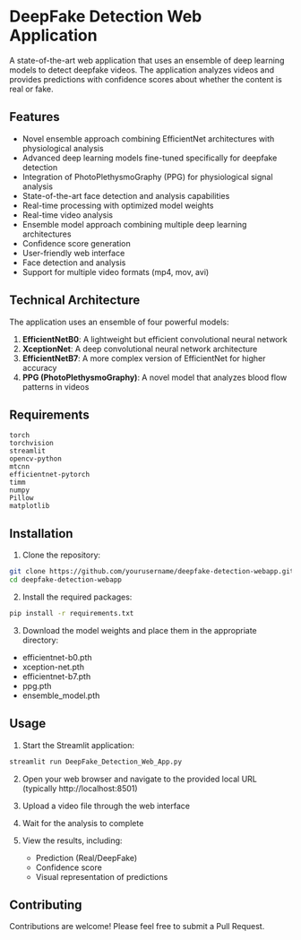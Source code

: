# DeepFake Detection Web Application

A state-of-the-art web application that uses an ensemble of deep learning models to detect deepfake videos. The application analyzes videos and provides predictions with confidence scores about whether the content is real or fake.

## Features
- Novel ensemble approach combining EfficientNet architectures with physiological analysis
- Advanced deep learning models fine-tuned specifically for deepfake detection
- Integration of PhotoPlethysmoGraphy (PPG) for physiological signal analysis
- State-of-the-art face detection and analysis capabilities
- Real-time processing with optimized model weights
- Real-time video analysis
- Ensemble model approach combining multiple deep learning architectures
- Confidence score generation
- User-friendly web interface
- Face detection and analysis
- Support for multiple video formats (mp4, mov, avi)

## Technical Architecture

The application uses an ensemble of four powerful models:

1. **EfficientNetB0**: A lightweight but efficient convolutional neural network
2. **XceptionNet**: A deep convolutional neural network architecture
3. **EfficientNetB7**: A more complex version of EfficientNet for higher accuracy
4. **PPG (PhotoPlethysmoGraphy)**: A novel model that analyzes blood flow patterns in videos

## Requirements

```
torch
torchvision
streamlit
opencv-python
mtcnn
efficientnet-pytorch
timm
numpy
Pillow
matplotlib
```

## Installation

1. Clone the repository:
```bash
git clone https://github.com/yourusername/deepfake-detection-webapp.git
cd deepfake-detection-webapp
```

2. Install the required packages:
```bash
pip install -r requirements.txt
```

3. Download the model weights and place them in the appropriate directory:
- efficientnet-b0.pth
- xception-net.pth
- efficientnet-b7.pth
- ppg.pth
- ensemble_model.pth

## Usage

1. Start the Streamlit application:
```bash
streamlit run DeepFake_Detection_Web_App.py
```

2. Open your web browser and navigate to the provided local URL (typically http://localhost:8501)

3. Upload a video file through the web interface

4. Wait for the analysis to complete

5. View the results, including:
   - Prediction (Real/DeepFake)
   - Confidence score
   - Visual representation of predictions




## Contributing

Contributions are welcome! Please feel free to submit a Pull Request.



